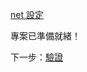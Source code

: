 [net 設定](/zh-TW/environment/setup/net.md ':include :type=markdown')

專案已準備就緒！

下一步：[驗證](/zh-TW/oauth/2legged/)